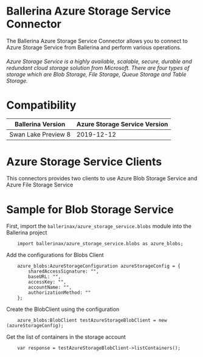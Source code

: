 
# Ballerina Azure Storage Service Connector
The Ballerina Azure Storage Service Connector allows you to connect to Azure Storage Service from Ballerina and 
perform various operations.


###### Azure Storage Service is a highly available, scalable, secure, durable and redundant cloud storage solution from Microsoft. There are four types of storage which are Blob Storage, File Storage, Queue Storage and Table Storage.


# Compatibility

|  Ballerina Version | Azure Storage Service Version |
|--------------------|-------------------------------|
| Swan Lake Preview 8|          2019-12-12           |


# Azure Storage Service Clients

This connectors provides two clients to use Azure Blob Storage Service and Azure File Storage Service

# Sample for Blob Storage Service

First, import the `ballerinax/azure_storage_service.blobs` module into the Ballerina project

```ballerina
    import ballerinax/azure_storage_service.blobs as azure_blobs;
```

Add the configurations for Blobs Client

```ballerina
    azure_blobs:AzureStorageConfiguration azureStorageConfig = {
        sharedAccessSignature: "",
        baseURL: "",
        accessKey: "",
        accountName: "",
        authorizationMethod: ""
    };
```

Create the BlobClient using the configuration

```ballerina
    azure_blobs:BlobClient testAzureStorageBlobClient = new (azureStorageConfig);
```

Get the list of containers in the storage account

```ballerina
    var response = testAzureStorageBlobClient->listContainers();
```
